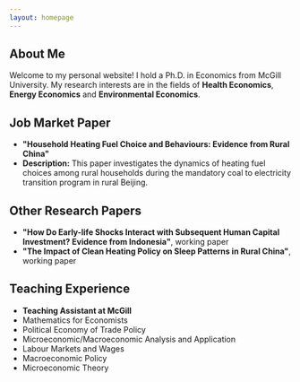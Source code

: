 ```yaml
---
layout: homepage
---
```


## About Me

Welcome to my personal website! I hold a Ph.D. in Economics from McGill University. My research interests are in the fields of **Health Economics**, **Energy Economics** and **Environmental Economics**. 


## Job Market Paper

- **"Household Heating Fuel Choice and Behaviours: Evidence from Rural China"** 
- **Description:** This paper investigates the dynamics of heating fuel choices among rural households during the mandatory coal to electricity transition program in rural Beijing.


## Other Research Papers

- **"How Do Early-life Shocks Interact with Subsequent Human Capital Investment? Evidence from Indonesia"**, working paper
- **"The Impact of Clean Heating Policy on Sleep Patterns in Rural China"**, working paper

## Teaching Experience
- **Teaching Assistant at McGill**
- Mathematics for Economists
- Political Economy of Trade Policy
- Microeconomic/Macroeconomic Analysis and Application
- Labour Markets and Wages
- Macroeconomic Policy
- Microeconomic Theory

